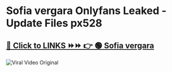 
 # Sofia vergara Onlyfans Leaked - Update Files px528

## <h2><a href="https://clipsfans.com/Sofia_vergara&ref=git">🔗 Click to LINKS ⏩⏩ 👉 🟢 Sofia vergara </a></h2>

<a href="https://clipsfans.com/Sofia_vergara&ref=git" rel="nofollow" data-target="animated-image.originalLink"><img src="https://i.ibb.co.com/xMMVF88/686577567.gif" alt="Viral Video Original" style="max-width: 100%; display: inline-block;" data-target="animated-image.originalImage"></a>

